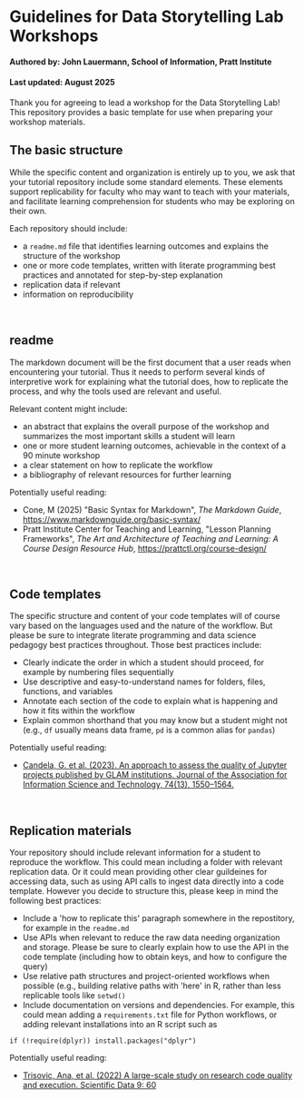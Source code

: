 # Guidelines for Data Storytelling Lab Workshops
#### Authored by: John Lauermann, School of Information, Pratt Institute
#### Last updated: August 2025
Thank you for agreeing to lead a workshop for the Data Storytelling Lab! This repository provides a basic template for use when preparing your workshop materials. 
<br>

## The basic structure
While the specific content and organization is entirely up to you, we ask that your tutorial repository include some standard elements. These elements support replicability for faculty who may want to teach with your materials, and facilitate learning comprehension for students who may be exploring on their own. 

Each repository should include:
- a `readme.md` file that identifies learning outcomes and explains the structure of the workshop
- one or more code templates, written with literate programming best practices and annotated for step-by-step explanation
- replication data if relevant
- information on reproducibility
<br>

## readme
The markdown document will be the first document that a user reads when encountering your tutorial. Thus it needs to perform several kinds of interpretive work for explaining what the tutorial does, how to replicate the process, and why the tools used are relevant and useful. 

Relevant content might include: 
- an abstract that explains the overall purpose of the workshop and summarizes the most important skills a student will learn
- one or more student learning outcomes, achievable in the context of a 90 minute workshop
- a clear statement on how to replicate the workflow
- a bibliography of relevant resources for further learning

Potentially useful reading:
- Cone, M (2025) "Basic Syntax for Markdown", _The Markdown Guide_, https://www.markdownguide.org/basic-syntax/
- Pratt Institute Center for Teaching and Learning, "Lesson Planning Frameworks", _The Art and Architecture of Teaching and Learning: A Course Design Resource Hub_, https://prattctl.org/course-design/
<br>

## Code templates
The specific structure and content of your code templates will of course vary based on the languages used and the nature of the workflow. But please be sure to integrate literate programming and data science pedagogy best practices throughout. Those best practices include:
- Clearly indicate the order in which a student should proceed, for example by numbering files sequentially
- Use descriptive and easy-to-understand names for folders, files, functions, and variables
- Annotate each section of the code to explain what is happening and how it fits within the workflow
- Explain common shorthand that you may know but a student might not (e.g., `df` usually means data frame, `pd` is a common alias for `pandas`)

Potentially useful reading: 
- [Candela, G. et al. (2023). An approach to assess the quality of Jupyter projects published by GLAM institutions. Journal of the Association for Information Science and Technology, 74(13), 1550–1564.](https://drive.google.com/file/d/1HB40Aga9brU7U5nJS1EBwwfIWBYooMOX/view?usp=sharing)
<br>

## Replication materials
Your repository should include relevant information for a student to reproduce the workflow. This could mean including a folder with relevant replication data. Or it could mean providing other clear guildeines for accessing data, such as using API calls to ingest data directly into a code template. However you decide to structure this, please keep in mind the following best practices:
- Include a 'how to replicate this' paragraph somewhere in the repostitory, for example in the `readme.md`
- Use APIs when relevant to reduce the raw data needing organization and storage. Please be sure to clearly explain how to use the API in the code template (including how to obtain keys, and how to configure the query)
- Use relative path structures and project-oriented workflows when possible (e.g., building relative paths with 'here' in R, rather than less replicable tools like `setwd()`
- Include documentation on versions and dependencies. For example, this could mean adding a `requirements.txt` file for Python workflows, or adding relevant installations into an R script such as
 ```console
 if (!require(dplyr)) install.packages("dplyr")
```

Potentially useful reading: 
- [Trisovic, Ana, et al. (2022) A large-scale study on research code quality and execution. Scientific Data 9: 60](https://drive.google.com/file/d/137ig_nDWtXIVwsFRoDvxZgDV1TV8oAXf/view?usp=sharing)
<br>
